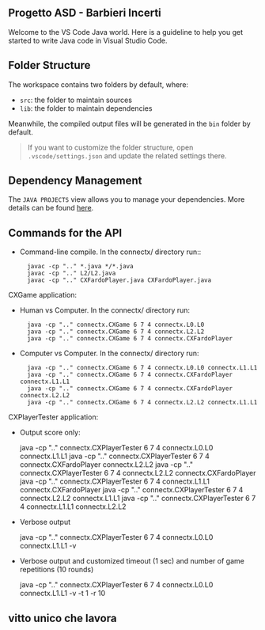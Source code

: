 ## Progetto ASD - Barbieri Incerti

Welcome to the VS Code Java world. Here is a guideline to help you get started to write Java code in Visual Studio Code.

## Folder Structure

The workspace contains two folders by default, where:

- `src`: the folder to maintain sources
- `lib`: the folder to maintain dependencies

Meanwhile, the compiled output files will be generated in the `bin` folder by default.

> If you want to customize the folder structure, open `.vscode/settings.json` and update the related settings there.

## Dependency Management

The `JAVA PROJECTS` view allows you to manage your dependencies. More details can be found [here](https://github.com/microsoft/vscode-java-dependency#manage-dependencies).

## Commands for the API

- Command-line compile.  In the connectx/ directory run::

		javac -cp ".." *.java */*.java
		javac -cp ".." L2/L2.java
		javac -cp ".." CXFardoPlayer.java CXFardoPlayer.java


CXGame application:

- Human vs Computer.  In the connectx/ directory run:
	
		java -cp ".." connectx.CXGame 6 7 4 connectx.L0.L0
		java -cp ".." connectx.CXGame 6 7 4 connectx.L2.L2
		java -cp ".." connectx.CXGame 6 7 4 connectx.CXFardoPlayer

- Computer vs Computer. In the connectx/ directory run:

		java -cp ".." connectx.CXGame 6 7 4 connectx.L0.L0 connectx.L1.L1
		java -cp ".." connectx.CXGame 6 7 4 connectx.CXFardoPlayer connectx.L1.L1
		java -cp ".." connectx.CXGame 6 7 4 connectx.CXFardoPlayer connectx.L2.L2
		java -cp ".." connectx.CXGame 6 7 4 connectx.L2.L2 connectx.L1.L1


CXPlayerTester application:

- Output score only:

	java -cp ".." connectx.CXPlayerTester 6 7 4 connectx.L0.L0 connectx.L1.L1
	java -cp ".." connectx.CXPlayerTester 6 7 4 connectx.CXFardoPlayer connectx.L2.L2
	java -cp ".." connectx.CXPlayerTester 6 7 4 connectx.L2.L2 connectx.CXFardoPlayer
	java -cp ".." connectx.CXPlayerTester 6 7 4 connectx.L1.L1 connectx.CXFardoPlayer
	java -cp ".." connectx.CXPlayerTester 6 7 4 connectx.L2.L2 connectx.L1.L1
	java -cp ".." connectx.CXPlayerTester 6 7 4 connectx.L1.L1 connectx.L2.L2



- Verbose output

	java -cp ".." connectx.CXPlayerTester 6 7 4 connectx.L0.L0 connectx.L1.L1 -v


- Verbose output and customized timeout (1 sec) and number of game repetitions (10 rounds)

	java -cp ".." connectx.CXPlayerTester 6 7 4 connectx.L0.L0 connectx.L1.L1 -v -t 1 -r 10

## vitto unico che lavora
